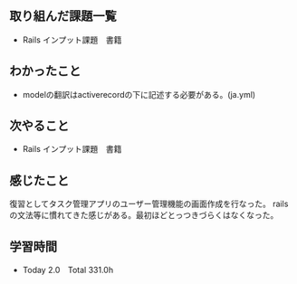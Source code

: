 ## 取り組んだ課題一覧  
- Rails インプット課題　書籍
## わかったこと
- modelの翻訳はactiverecordの下に記述する必要がある。(ja.yml)
## 次やること  
- Rails インプット課題　書籍
## 感じたこと 
復習としてタスク管理アプリのユーザー管理機能の画面作成を行なった。
railsの文法等に慣れてきた感じがある。最初ほどとっつきづらくはなくなった。
## 学習時間  
- Today 2.0　Total 331.0h
